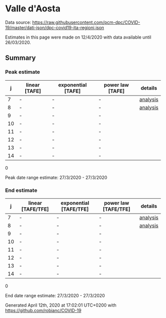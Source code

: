 # Valle d'Aosta


Data source: https://raw.githubusercontent.com/pcm-dpc/COVID-19/master/dati-json/dpc-covid19-ita-regioni.json

Estimates in this page were made on 12/4/2020 with data available until 26/03/2020.


## Summary 

### Peak estimate 
|j|linear [TAFE]|exponential [TAFE]|power law [TAFE]|details|
|---|----|-----------|---------|-------|
|7|-|-|-|[analysis](COVID-19_valle_d'aosta_j7_2020-03-26.md)|
|8|-|-|-|[analysis](COVID-19_valle_d'aosta_j8_2020-03-26.md)|
|9|-|-|-||
|10|-|-|-||
|11|-|-|-||
|12|-|-|-||
|13|-|-|-||
|14|-|-|-||

0

Peak date range estimate: 27/3/2020 - 27/3/2020

### End estimate 
|j|linear [TAFE/TFE]|exponential [TAFE/TFE]|power law [TAFE/TFE]|details|
|---|----|-----------|---------|-------|
|7|-|-|-|[analysis](COVID-19_valle_d'aosta_j7_2020-03-26.md)|
|8|-|-|-|[analysis](COVID-19_valle_d'aosta_j8_2020-03-26.md)|
|9|-|-|-||
|10|-|-|-||
|11|-|-|-||
|12|-|-|-||
|13|-|-|-||
|14|-|-|-||

0

End date range estimate: 27/3/2020 - 27/3/2020

Generated April 12th, 2020 at 17:02:01 UTC+0200 with https://github.com/robianc/COVID-19
